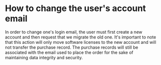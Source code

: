 # How to change the user's account email
In order to change one's login email, the user must first create a new account and then request that we migrate the old one. 
It's important to note that this action will only move software licenses to the new account and will not transfer the purchase record. The purchase records will still be associated with the email used to place the order for the sake of maintaining data integrity and security.